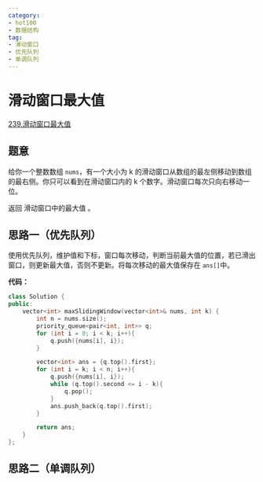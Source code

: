 ```yaml
---
category: 
- hot100
- 数据结构
tag: 
- 滑动窗口
- 优先队列
- 单调队列
---
```


# 滑动窗口最大值

<!-- more -->

[239.滑动窗口最大值](https://leetcode.cn/problems/sliding-window-maximum/description/?envType=study-plan-v2&envId=top-100-liked)

## 题意

给你一个整数数组 `nums`，有一个大小为 k 的滑动窗口从数组的最左侧移动到数组的最右侧。你只可以看到在滑动窗口内的 k 个数字。滑动窗口每次只向右移动一位。

返回 滑动窗口中的最大值 。

## 思路一（优先队列） 

使用优先队列，维护值和下标，窗口每次移动，判断当前最大值的位置，若已滑出窗口，则更新最大值，否则不更新。将每次移动的最大值保存在 `ans[]`中。

**代码：**

```cpp
class Solution {
public:
    vector<int> maxSlidingWindow(vector<int>& nums, int k) {
        int n = nums.size();
        priority_queue<pair<int, int>> q;
        for (int i = 0; i < k; i++){
            q.push({nums[i], i});
        }

        vector<int> ans = {q.top().first};
        for (int i = k; i < n; i++){
            q.push({nums[i], i});
            while (q.top().second <= i - k){
                q.pop();
            }
            ans.push_back(q.top().first);
        }

        return ans;
    }
};
```

## 思路二（单调队列）

